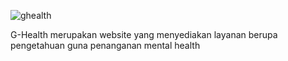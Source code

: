 ![ghealth](https://user-images.githubusercontent.com/121760823/210176759-c8a6c2fd-7ed3-439c-81a5-4136477c6557.png)

G-Health merupakan website yang menyediakan layanan berupa pengetahuan guna penanganan mental health
